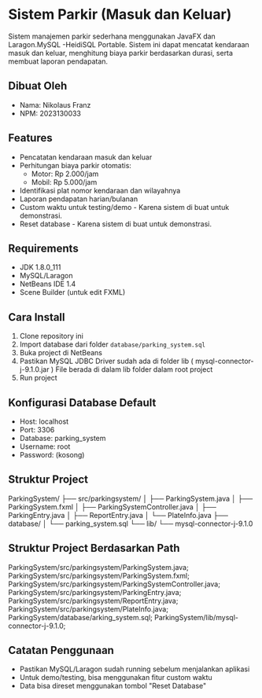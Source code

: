 # Sistem Parkir (Masuk dan Keluar)

Sistem manajemen parkir sederhana menggunakan JavaFX dan Laragon.MySQL -HeidiSQL Portable.
Sistem ini dapat mencatat kendaraan masuk dan keluar, menghitung biaya parkir berdasarkan durasi, serta membuat laporan pendapatan.

## Dibuat Oleh
- Nama: Nikolaus Franz
- NPM: 2023130033

## Features
- Pencatatan kendaraan masuk dan keluar
- Perhitungan biaya parkir otomatis:
  * Motor: Rp 2.000/jam
  * Mobil: Rp 5.000/jam
- Identifikasi plat nomor kendaraan dan wilayahnya
- Laporan pendapatan harian/bulanan
- Custom waktu untuk testing/demo - Karena sistem di buat untuk demonstrasi.
- Reset database - Karena sistem di buat untuk demonstrasi.

## Requirements
- JDK 1.8.0_111
- MySQL/Laragon
- NetBeans IDE 1.4
- Scene Builder (untuk edit FXML)

## Cara Install
1. Clone repository ini
2. Import database dari folder `database/parking_system.sql`
3. Buka project di NetBeans
4. Pastikan MySQL JDBC Driver sudah ada di folder lib ( mysql-connector-j-9.1.0.jar ) File berada di dalam lib folder dalam root project
5. Run project

## Konfigurasi Database Default
- Host: localhost
- Port: 3306
- Database: parking_system
- Username: root
- Password: (kosong)

## Struktur Project

ParkingSystem/
├── src/parkingsystem/
│   ├── ParkingSystem.java
│   ├── ParkingSystem.fxml
│   ├── ParkingSystemController.java
│   ├── ParkingEntry.java
│   ├── ReportEntry.java
│   └── PlateInfo.java
├── database/
│   └── parking_system.sql
└── lib/
└── mysql-connector-j-9.1.0

## Struktur Project Berdasarkan Path

ParkingSystem/src/parkingsystem/ParkingSystem.java; 
ParkingSystem/src/parkingsystem/ParkingSystem.fxml; 
ParkingSystem/src/parkingsystem/ParkingSystemController.java; 
ParkingSystem/src/parkingsystem/ParkingEntry.java; 
ParkingSystem/src/parkingsystem/ReportEntry.java; 
ParkingSystem/src/parkingsystem/PlateInfo.java; 
ParkingSystem/database/arking_system.sql; 
ParkingSystem/lib/mysql-connector-j-9.1.0; 

## Catatan Penggunaan
- Pastikan MySQL/Laragon sudah running sebelum menjalankan aplikasi
- Untuk demo/testing, bisa menggunakan fitur custom waktu
- Data bisa direset menggunakan tombol "Reset Database"

